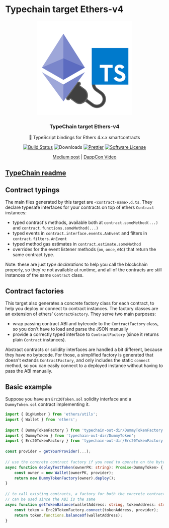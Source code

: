 # Typechain target Ethers-v4

<p align="center">
  <img src="https://github.com/Neufund/TypeChain/blob/d82f3cc644a11e22ca8e42505c16f035e2f2555d/docs/images/typechain-logo.png?raw=true" width="300" alt="TypeChain">
  <h3 align="center">TypeChain target Ethers-v4</h3>
  <p align="center">🔌 TypeScript bindings for Ethers 4.x.x smartcontracts</p>

  <p align="center">
    <a href="https://github.com/ethereum-ts/TypeChain/actions"><img alt="Build Status" src="https://github.com/ethereum-ts/TypeChain/workflows/CI/badge.svg"></a>
    <img alt="Downloads" src="https://img.shields.io/npm/dm/typechain.svg">
    <a href="https://github.com/prettier/prettier"><img alt="Prettier" src="https://img.shields.io/badge/code_style-prettier-ff69b4.svg"></a>
    <a href="/package.json"><img alt="Software License" src="https://img.shields.io/badge/license-MIT-brightgreen.svg?style=flat-square"></a>
  </p>

  <p align="center">
    <a href="https://blog.neufund.org/introducing-typechain-typescript-bindings-for-ethereum-smart-contracts-839fc2becf22">Medium post</a> | <a href="https://www.youtube.com/watch?v=9x6AkShGkwU">DappCon Video</a>
  </p>
</p>

## [TypeChain readme](https://github.com/ethereum-ts/TypeChain)

## Contract typings

The main files generated by this target are `<contract-name>.d.ts`. They declare typesafe interfaces for your contracts
on top of ethers `Contract` instances:

- typed contract's methods, available both at `contract.someMethod(...)` and `contract.functions.someMethod(...)`
- typed events in `contract.interface.events.AnEvent` and filters in `contract.filters.AnEvent`
- typed method gas estimates in `contract.estimate.someMethod`
- overrides for the event listener methods (`on`, `once`, etc) that return the same contract type.

Note: these are just _type declarations_ to help you call the blockchain properly, so they're not available at runtime,
and all of the contracts are still instances of the same `Contract` class.

## Contract factories

This target also generates a concrete factory class for each contract, to help you deploy or connect to contract
instances. The factory classes are an extension of ethers' `ContractFactory`. They serve two main purposes:

- wrap passing contract ABI and bytecode to the `ContractFactory` class, so you don't have to load and parse the JSON
  manually
- provide a correctly typed interface to `ContractFactory` (since it returns plain `Contract` instances).

Abstract contracts or solidity interfaces are handled a bit different, because they have no bytecode. For those, a
simplified factory is generated that doesn't extends `ContractFactory`, and only includes the static `connect` method,
so you can easily connect to a deployed instance without having to pass the ABI manually.

## Basic example

Suppose you have an `Erc20Token.sol` solidity interface and a `DummyToken.sol` contract implementing it.

```typescript
import { BigNumber } from 'ethers/utils';
import { Wallet } from 'ethers';

import { DummyTokenFactory } from 'typechain-out-dir/DummyTokenFactory';
import { DummyToken } from 'typechain-out-dir/DummyToken';
import { Erc20TokenFactory } from 'typechain-out-dir/Erc20TokenFactory';

const provider = getYourProvider(...);

// use the concrete contract factory if you need to operate on the bytecode (ie. deploy)
async function deployTestToken(ownerPK: string): Promise<DummyToken> {
    const owner = new Wallet(ownerPK, provider);
    return new DummyTokenFactory(owner).deploy();
}

// to call existing contracts, a factory for both the concrete contract and for the interface
// can be used since the ABI is the same
async function getTokenBalance(walletAddress: string, tokenAddress: string): Promise<BigNumber> {
    const token = Erc20TokenFactory.connect(tokenAddress, provider);
    return token.functions.balanceOf(walletAddress);
}
```
